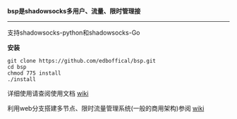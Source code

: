 **bsp是shadowsocks多用户、流量、限时管理接**

---

支持shadowsocks-python和shadowsocks-Go

 **安装** 

```
git clone https://github.com/edboffical/bsp.git
cd bsp
chmod 775 install
./install
```

详细使用请查阅使用文档 [wiki](https://github.com/edboffical/bsp/wiki/bsp%E7%9A%84%E5%AE%89%E8%A3%85%E4%BD%BF%E7%94%A8)

利用web分支搭建多节点、限时流量管理系统(一般的商用架构)参阅 [wiki](https://github.com/edboffical/bsp/wiki/%E4%BD%BF%E7%94%A8bsp%E6%90%AD%E5%BB%BA%E5%A4%9A%E8%8A%82%E7%82%B9%E3%80%81%E9%99%90%E6%97%B6%E6%B5%81%E9%87%8F%E7%AE%A1%E7%90%86%E7%B3%BB%E7%BB%9F)
